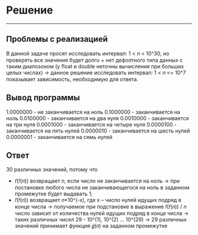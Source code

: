 # Решение
----
## Проблемы с реализацией

В данной задаче просят исследовать интервал: 1 < 𝑛 < 10^30, но проверять все значения будет долго + нет дефолтного типа данных с таким диапозоном (у float и double неточны вычисления при больших целых числах) -> данное решение исследовать интервал: 1 < 𝑛 <= 10^7 показывает зависимость, необходимую для ответа.

## Вывод программы

1.0000000 - не заканчивается на ноль
0.1000000 - заканчивается на ноль
0.0100000 - заканчивается на два нуля
0.0010000 - заканчивается на три нуля
0.0001000 - заканчивается на четыре нуля
0.0000100 - заканчивается на пять нулей
0.0000010 - заканчивается на шесть нулей
0.0000001 - заканчивается на семь нулей

## Ответ

30 различных значений, потому что 
 - 𝑓(𝑓(𝑛)) возвращает 𝑛, если число не заканчивается на ноль -> при постановке любого числа не заканчивающегося на ноль в заданном промежутке будет выдавать 1;
 - 𝑓(𝑓(𝑛)) возвращает 𝑛*10^(-х), где х – число нулей идущих подряд в конце числа -> получаемое при подстановке в выражение 𝑓(𝑓(𝑛)) / 𝑛 число зависит от количества нулей идущих подряд в конце числа -> таких различных чисел 29 - 10^(1),  10^(2) … 10^(29) -> 29 различных значений принимает функция 𝑔(𝑛) на заданном промежутке
